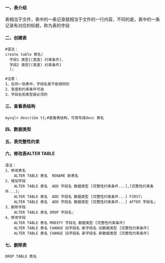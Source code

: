 #### 一、表介绍
表相当于文件，表中的一条记录就相当于文件的一行内容，不同的是，表中的一条记录有对应的标题，称为表的字段

#### 二、创建表
```
#语法：
create table 表名(
  字段1 类型[(宽度) 约束条件],
  字段2 类型[(宽度) 约束条件]
  );

#注意：
1、在同一张表中，字段名是不能相同的
2、宽度和约束条件可选
3、字段名和类型是必须的
```
#### 三、查看表结构
```
mysql> describe t1;#查看表结构，可简写成desc 表名

```
#### 四、数据类型

#### 五、表完整性约束

#### 六、修改表ALTER TABLE
```
语法：
1、修改表名
    ALTER TABLE 表名  RENAME 新表名
2、增加字段
    ALTER TABLE 表名  ADD 字段名 数据类型 [完整性约束条件...],[完整性约束条件...];
    ALTER TABLE 表名  ADD 字段名 数据类型 [完整性约束条件...] FIRST;
    ALTER TABLE 表名  ADD 字段名 数据类型 [完整性约束条件...] AFTER 字段名;
3、删除字段
    ALTER TABLE 表名 DROP 字段名;
4、修改字段
    ALTER TABLE 表名 MODIFY 字段名 数据类型 [完整性约束条件]
    ALTER TABLE 表名 CHANGE 旧字段名 新字段名 旧数据类型 [完整性约束条件]
    ALTER TABLE 表名 CHANGE 旧字段名 新字段名 新数据类型 [完整性约束条件]
```
#### 七、删除表
`DROP TABLE 表名`
